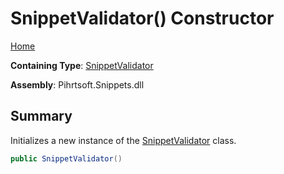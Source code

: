 # SnippetValidator\(\) Constructor

[Home](../../../../../README.md)

**Containing Type**: [SnippetValidator](../README.md)

**Assembly**: Pihrtsoft\.Snippets\.dll

## Summary

Initializes a new instance of the [SnippetValidator](../README.md) class\.

```csharp
public SnippetValidator()
```

